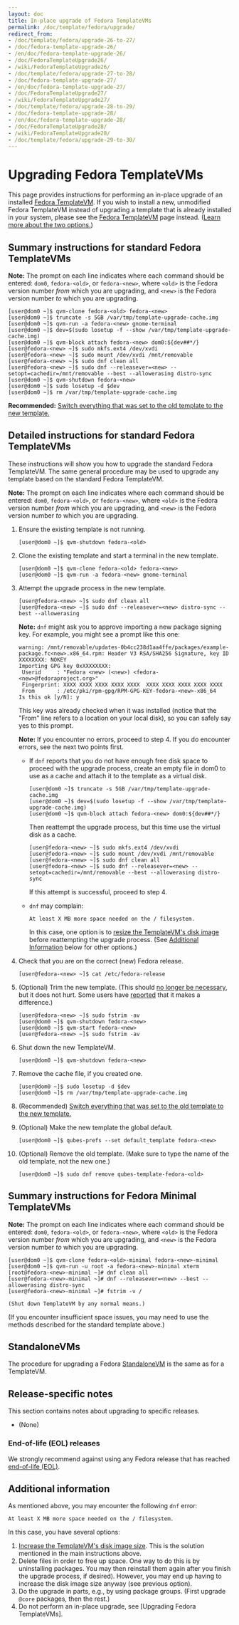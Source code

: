 ```yaml
---
layout: doc
title: In-place upgrade of Fedora TemplateVMs
permalink: /doc/template/fedora/upgrade/
redirect_from:
- /doc/template/fedora/upgrade-26-to-27/
- /doc/fedora-template-upgrade-26/
- /en/doc/fedora-template-upgrade-26/
- /doc/FedoraTemplateUpgrade26/
- /wiki/FedoraTemplateUpgrade26/
- /doc/template/fedora/upgrade-27-to-28/
- /doc/fedora-template-upgrade-27/
- /en/doc/fedora-template-upgrade-27/
- /doc/FedoraTemplateUpgrade27/
- /wiki/FedoraTemplateUpgrade27/
- /doc/template/fedora/upgrade-28-to-29/
- /doc/fedora-template-upgrade-28/
- /en/doc/fedora-template-upgrade-28/
- /doc/FedoraTemplateUpgrade28/
- /wiki/FedoraTemplateUpgrade28/
- /doc/template/fedora/upgrade-29-to-30/
---
```


# Upgrading Fedora TemplateVMs

This page provides instructions for performing an in-place upgrade of an installed [Fedora TemplateVM].
If you wish to install a new, unmodified Fedora TemplateVM instead of upgrading a template that is already installed in your system, please see the [Fedora TemplateVM] page instead. ([Learn more about the two options.][Fedora TemplateVM Upgrade])


## Summary instructions for standard Fedora TemplateVMs

**Note:** The prompt on each line indicates where each command should be entered: `dom0`, `fedora-<old>`, or `fedora-<new>`, where `<old>` is the Fedora version number *from* which you are upgrading, and `<new>` is the Fedora version number *to* which you are upgrading.

    [user@dom0 ~]$ qvm-clone fedora-<old> fedora-<new>
    [user@dom0 ~]$ truncate -s 5GB /var/tmp/template-upgrade-cache.img
    [user@dom0 ~]$ qvm-run -a fedora-<new> gnome-terminal
    [user@dom0 ~]$ dev=$(sudo losetup -f --show /var/tmp/template-upgrade-cache.img)
    [user@dom0 ~]$ qvm-block attach fedora-<new> dom0:${dev##*/}
    [user@fedora-<new> ~]$ sudo mkfs.ext4 /dev/xvdi
    [user@fedora-<new> ~]$ sudo mount /dev/xvdi /mnt/removable
    [user@fedora-<new> ~]$ sudo dnf clean all
    [user@fedora-<new> ~]$ sudo dnf --releasever=<new> --setopt=cachedir=/mnt/removable --best --allowerasing distro-sync
    [user@dom0 ~]$ qvm-shutdown fedora-<new>
    [user@dom0 ~]$ sudo losetup -d $dev
    [user@dom0 ~]$ rm /var/tmp/template-upgrade-cache.img

**Recommended:** [Switch everything that was set to the old template to the new template.][switch]


## Detailed instructions for standard Fedora TemplateVMs

These instructions will show you how to upgrade the standard Fedora TemplateVM.
The same general procedure may be used to upgrade any template based on the standard Fedora TemplateVM.

**Note:** The prompt on each line indicates where each command should be entered: `dom0`, `fedora-<old>`, or `fedora-<new>`, where `<old>` is the Fedora version number *from* which you are upgrading, and `<new>` is the Fedora version number *to* which you are upgrading.

 1. Ensure the existing template is not running.

        [user@dom0 ~]$ qvm-shutdown fedora-<old>

 2. Clone the existing template and start a terminal in the new template.

        [user@dom0 ~]$ qvm-clone fedora-<old> fedora-<new>
        [user@dom0 ~]$ qvm-run -a fedora-<new> gnome-terminal

 3. Attempt the upgrade process in the new template.

        [user@fedora-<new> ~]$ sudo dnf clean all
        [user@fedora-<new> ~]$ sudo dnf --releasever=<new> distro-sync --best --allowerasing

    **Note:** `dnf` might ask you to approve importing a new package signing key.
    For example, you might see a prompt like this one:

        warning: /mnt/removable/updates-0b4cc238d1aa4ffe/packages/example-package.fc<new>.x86_64.rpm: Header V3 RSA/SHA256 Signature, key ID XXXXXXXX: NOKEY
        Importing GPG key 0xXXXXXXXX:
         Userid     : "Fedora <new> (<new>) <fedora-<new>@fedoraproject.org>"
         Fingerprint: XXXX XXXX XXXX XXXX XXXX  XXXX XXXX XXXX XXXX XXXX
         From       : /etc/pki/rpm-gpg/RPM-GPG-KEY-fedora-<new>-x86_64
        Is this ok [y/N]: y

    This key was already checked when it was installed (notice that the "From" line refers to a location on your local disk), so you can safely say yes to this prompt.

    **Note:** If you encounter no errors, proceed to step 4.
    If you do encounter errors, see the next two points first.

     * If `dnf` reports that you do not have enough free disk space to proceed
       with the upgrade process, create an empty file in dom0 to use as a cache
       and attach it to the template as a virtual disk.

           [user@dom0 ~]$ truncate -s 5GB /var/tmp/template-upgrade-cache.img
           [user@dom0 ~]$ dev=$(sudo losetup -f --show /var/tmp/template-upgrade-cache.img)
           [user@dom0 ~]$ qvm-block attach fedora-<new> dom0:${dev##*/}

       Then reattempt the upgrade process, but this time use the virtual disk as a cache.

           [user@fedora-<new> ~]$ sudo mkfs.ext4 /dev/xvdi
           [user@fedora-<new> ~]$ sudo mount /dev/xvdi /mnt/removable
           [user@fedora-<new> ~]$ sudo dnf clean all
           [user@fedora-<new> ~]$ sudo dnf --releasever=<new> --setopt=cachedir=/mnt/removable --best --allowerasing distro-sync

       If this attempt is successful, proceed to step 4.

     * `dnf` may complain:

           At least X MB more space needed on the / filesystem.

       In this case, one option is to [resize the TemplateVM's disk image][resize-disk-image] before reattempting the upgrade process.
       (See [Additional Information] below for other options.)

 4. Check that you are on the correct (new) Fedora release.
 
        [user@fedora-<new> ~]$ cat /etc/fedora-release

 5. (Optional) Trim the new template.
    (This should [no longer be necessary][template-notes], but it does not hurt.
    Some users have [reported][5055] that it makes a difference.)

        [user@fedora-<new> ~]$ sudo fstrim -av
        [user@dom0 ~]$ qvm-shutdown fedora-<new>
        [user@dom0 ~]$ qvm-start fedora-<new>
        [user@fedora-<new> ~]$ sudo fstrim -av

 6. Shut down the new TemplateVM.

        [user@dom0 ~]$ qvm-shutdown fedora-<new>

 7. Remove the cache file, if you created one.

        [user@dom0 ~]$ sudo losetup -d $dev
        [user@dom0 ~]$ rm /var/tmp/template-upgrade-cache.img

 8. (Recommended) [Switch everything that was set to the old template to the new template.][switch]

 9. (Optional) Make the new template the global default.

        [user@dom0 ~]$ qubes-prefs --set default_template fedora-<new>

10. (Optional) Remove the old template.
    (Make sure to type the name of the old template, not the new one.)

        [user@dom0 ~]$ sudo dnf remove qubes-template-fedora-<old>


## Summary instructions for Fedora Minimal TemplateVMs

**Note:** The prompt on each line indicates where each command should be entered: `dom0`, `fedora-<old>`, or `fedora-<new>`, where `<old>` is the Fedora version number *from* which you are upgrading, and `<new>` is the Fedora version number *to* which you are upgrading.

    [user@dom0 ~]$ qvm-clone fedora-<old>-minimal fedora-<new>-minimal
    [user@dom0 ~]$ qvm-run -u root -a fedora-<new>-minimal xterm
    [root@fedora-<new>-minimal ~]# dnf clean all
    [user@fedora-<new>-minimal ~]# dnf --releasever=<new> --best --allowerasing distro-sync
    [user@fedora-<new>-minimal ~]# fstrim -v /

    (Shut down TemplateVM by any normal means.)

(If you encounter insufficient space issues, you may need to use the methods described for the standard template above.)


## StandaloneVMs

The procedure for upgrading a Fedora [StandaloneVM] is the same as for a TemplateVM.


## Release-specific notes

This section contains notes about upgrading to specific releases.

 - (None)


### End-of-life (EOL) releases

We strongly recommend against using any Fedora release that has reached [end-of-life (EOL)].


## Additional information

As mentioned above, you may encounter the following `dnf` error:

    At least X MB more space needed on the / filesystem.

In this case, you have several options:

 1. [Increase the TemplateVM's disk image size][resize-disk-image].
    This is the solution mentioned in the main instructions above.
 2. Delete files in order to free up space. One way to do this is by uninstalling packages.
    You may then reinstall them again after you finish the upgrade process, if desired).
    However, you may end up having to increase the disk image size anyway (see previous option).
 3. Do the upgrade in parts, e.g., by using package groups.
    (First upgrade `@core` packages, then the rest.)
 4. Do not perform an in-place upgrade, see [Upgrading Fedora TemplateVMs].


[Fedora TemplateVM]: /doc/templates/fedora/
[Fedora TemplateVM Upgrade]: /doc/templates/fedora/#upgrading
[resize-disk-image]: /doc/resize-disk-image/
[Additional Information]: #additional-information
[switch]: /doc/templates/#switching
[DispVM]: /doc/dispvm/
[end-of-life (EOL)]: https://fedoraproject.org/wiki/End_of_life
[StandaloneVM]: /doc/standalone-and-hvm/
[template-notes]: /doc/templates/#important-notes
[5055]: https://github.com/QubesOS/qubes-issues/issues/5055

